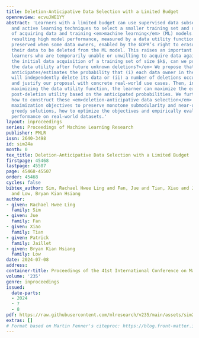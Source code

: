 ```yaml
---
title: Deletion-Anticipative Data Selection with a Limited Budget
openreview: ecvuJWE1YY
abstract: 'Learners with a limited budget can use supervised data subset selection
  and active learning techniques to select a smaller training set and reduce the cost
  of acquiring data and training <em>machine learning</em> (ML) models. However, the
  resulting high model performance, measured by a data utility function, may not be
  preserved when some data owners, enabled by the GDPR’s right to erasure, request
  their data to be deleted from the ML model. This raises an important question for
  learners who are temporarily unable or unwilling to acquire data again: <em>During
  the initial data acquisition of a training set of size $k$, can we proactively maximize
  the data utility after future unknown deletions?</em> We propose that the learner
  anticipates/estimates the probability that (i) each data owner in the feasible set
  will independently delete its data or (ii) a number of deletions occur out of $k$,
  and justify our proposal with concrete real-world use cases. Then, instead of directly
  maximizing the data utility function, the learner can maximize the expected or risk-averse
  post-deletion utility based on the anticipated probabilities. We further propose
  how to construct these <em>deletion-anticipative data selection</em> ($\texttt{DADS}$)
  maximization objectives to preserve monotone submodularity and near-optimality of
  greedy solutions, how to optimize the objectives and empirically evaluate $\texttt{DADS}$’
  performance on real-world datasets.'
layout: inproceedings
series: Proceedings of Machine Learning Research
publisher: PMLR
issn: 2640-3498
id: sim24a
month: 0
tex_title: Deletion-Anticipative Data Selection with a Limited Budget
firstpage: 45468
lastpage: 45507
page: 45468-45507
order: 45468
cycles: false
bibtex_author: Sim, Rachael Hwee Ling and Fan, Jue and Tian, Xiao and Jaillet, Patrick
  and Low, Bryan Kian Hsiang
author:
- given: Rachael Hwee Ling
  family: Sim
- given: Jue
  family: Fan
- given: Xiao
  family: Tian
- given: Patrick
  family: Jaillet
- given: Bryan Kian Hsiang
  family: Low
date: 2024-07-08
address:
container-title: Proceedings of the 41st International Conference on Machine Learning
volume: '235'
genre: inproceedings
issued:
  date-parts:
  - 2024
  - 7
  - 8
pdf: https://raw.githubusercontent.com/mlresearch/v235/main/assets/sim24a/sim24a.pdf
extras: []
# Format based on Martin Fenner's citeproc: https://blog.front-matter.io/posts/citeproc-yaml-for-bibliographies/
---
```

